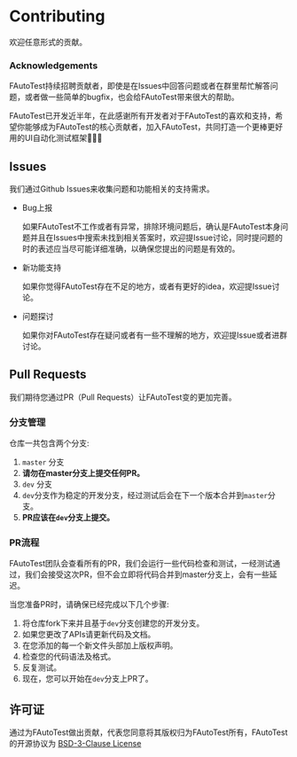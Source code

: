 # Contributing
欢迎任意形式的贡献。

### Acknowledgements

FAutoTest持续招聘贡献者，即使是在Issues中回答问题或者在群里帮忙解答问题，或者做一些简单的bugfix，也会给FAutoTest带来很大的帮助。

FAutoTest已开发近半年，在此感谢所有开发者对于FAutoTest的喜欢和支持，希望你能够成为FAutoTest的核心贡献者，加入FAutoTest，共同打造一个更棒更好用的UI自动化测试框架🎉🎉🎉

## Issues
我们通过Github Issues来收集问题和功能相关的支持需求。

* Bug上报

  如果FAutoTest不工作或者有异常，排除环境问题后，确认是FAutoTest本身问题并且在Issues中搜索未找到相关答案时，欢迎提Issue讨论，同时提问题的时的表述应当尽可能详细准确，以确保您提出的问题是有效的。

* 新功能支持

  如果你觉得FAutoTest存在不足的地方，或者有更好的idea，欢迎提Issue讨论。

* 问题探讨

  如果你对FAutoTest存在疑问或者有一些不理解的地方，欢迎提Issue或者进群讨论。

## Pull Requests
我们期待您通过PR（Pull Requests）让FAutoTest变的更加完善。

### 分支管理
仓库一共包含两个分支:

1. `master` 分支
  1. **请勿在master分支上提交任何PR。**
2. `dev` 分支
  1. `dev`分支作为稳定的开发分支，经过测试后会在下一个版本合并到`master`分支。
  2. **PR应该在`dev`分支上提交。**

### PR流程
FAutoTest团队会查看所有的PR，我们会运行一些代码检查和测试，一经测试通过，我们会接受这次PR，但不会立即将代码合并到master分支上，会有一些延迟。

当您准备PR时，请确保已经完成以下几个步骤:

1. 将仓库fork下来并且基于`dev`分支创建您的开发分支。
2. 如果您更改了APIs请更新代码及文档。
3. 在您添加的每一个新文件头部加上版权声明。
4. 检查您的代码语法及格式。
5. 反复测试。
6. 现在，您可以开始在`dev`分支上PR了。

## 许可证
通过为FAutoTest做出贡献，代表您同意将其版权归为FAutoTest所有，FAutoTest的开源协议为 [BSD-3-Clause License](https://opensource.org/licenses/BSD-3-Clause) 